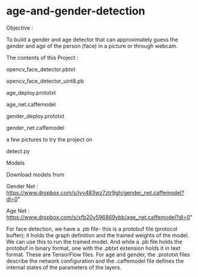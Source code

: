 # age-and-gender-detection
Objective :

To build a gender and age detector that can approximately guess the gender and age of the person (face) in a picture or through webcam.

The contents of this Project :

opencv_face_detector.pbtxt

opencv_face_detector_uint8.pb

age_deploy.prototxt

age_net.caffemodel

gender_deploy.prototxt

gender_net.caffemodel

a few pictures to try the project on

detect.py

Models

Download models from

Gender Net : https://www.dropbox.com/s/iyv483wz7ztr9gh/gender_net.caffemodel?dl=0"

Age Net : https://www.dropbox.com/s/xfb20y596869vbb/age_net.caffemodel?dl=0"


For face detection, we have a .pb file- this is a protobuf file (protocol buffer); it holds the graph definition and the trained weights of the model. We can use this to run the trained model. And while a .pb file holds the protobuf in binary format, one with the .pbtxt extension holds it in text format. These are TensorFlow files. For age and gender, the .prototxt files describe the network configuration and the .caffemodel file defines the internal states of the parameters of the layers.
